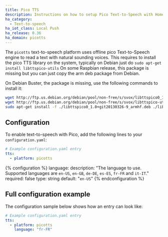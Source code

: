 ```yaml
---
title: Pico TTS
description: Instructions on how to setup Pico Text-to-Speech with Home Assistant.
ha_category:
  - Text-to-speech
ha_iot_class: Local Push
ha_release: 0.36
ha_domain: picotts
---
```


The `picotts` text-to-speech platform uses offline pico Text-to-Speech engine to read a text with natural sounding voices.
This requires to install the pico TTS library on the system, typically on Debian just do `sudo apt-get install libttspico-utils`
On some Raspbian release, this package is missing but you can just copy the arm deb package from Debian.

On Debian Buster, the package is missing, use the following commands to install it:

```bash
wget http://ftp.us.debian.org/debian/pool/non-free/s/svox/libttspico0_1.0+git20130326-9_armhf.deb
wget http://ftp.us.debian.org/debian/pool/non-free/s/svox/libttspico-utils_1.0+git20130326-9_armhf.deb
sudo apt-get install -f ./libttspico0_1.0+git20130326-9_armhf.deb ./libttspico-utils_1.0+git20130326-9_armhf.deb
```

## Configuration

To enable text-to-speech with Pico, add the following lines to your `configuration.yaml`:

```yaml
# Example configuration.yaml entry
tts:
  - platform: picotts
```

{% configuration %}
language:
  description: "The language to use. Supported languages are `en-US`, `en-GB`, `de-DE`, `es-ES`, `fr-FR` and `it-IT`."
  required: false
  type: string
  default: "`en-US`"
{% endconfiguration %}

## Full configuration example

The configuration sample below shows how an entry can look like:

```yaml
# Example configuration.yaml entry
tts:
  - platform: picotts
    language: "fr-FR"
```
